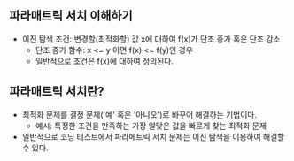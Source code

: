 ## 파라매트릭 서치 이해하기

- 이진 탐색 조건: 변경할(최적화할) 값 x에 대하여 f(x)가 단조 증가 혹은 단조 감소
  - 단조 증가 함수: x <= y 이면 f(x) <= f(y)인 경우
  - 일반적으로 조건은 f(x)에 대하여 정의된다.

## 파라매트릭 서치란?

- 최적화 문제를 결정 문제('예' 혹은 '아니오')로 바꾸어 해결하는 기법이다.
  - 예시: 특정한 조건을 만족하는 가장 알맞은 값을 빠르게 찾는 최적화 문제
- 일반적으로 코딩 테스트에서 파라메트릭 서치 문제는 이진 탐색을 이용하여 해결할 수 있다.

